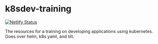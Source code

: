 # k8sdev-training

[![Netlify Status](https://api.netlify.com/api/v1/badges/b2d423a2-4b43-4351-b129-786ad77ab4f6/deploy-status)](https://app.netlify.com/sites/johnrowley-k8sdev-training/deploys)

The resources for a training on developing applications using kubernetes. Goes over helm, k8s yaml, and tilt.
